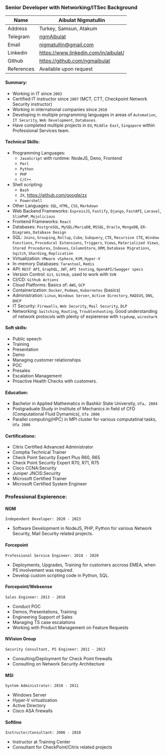 ### Senior Developer with Networking/ITSec Background

| Name       | Aibulat Nigmatullin                   |
| ---------- | ------------------------------------- |
| Address    | Turkey, Samsun, Atakum                |
| Telegram   | [ngmAibulat](https://t.me/ngmAibulat) |
| Email      | nigmatullin@gmail.com                 |
| Linkedin   | https://www.linkedin.com/in/aibulat/  |
| Github     | https://github.com/ngmaibulat         |
| References | Available upon request                |

#### Summary:

-   Working in IT since `2003`
-   Certified IT instructor since `2007` (MCT, CTT, Checkpoint Network Security instructor)
-   Working in international companies since `2010`
-   Developing in multiple programming languages in areas of `Automation`, `IT Security`, `Web Development`, `Databases`.
-   Have completed multiple projects in `EU`, `Middle East`, `Singapore` within Professional Services team.

#### Technical Skills:

-   Programming Languages:
    -   `JavaScript` with runtime: NodeJS, Deno, Frontend
    -   `Perl`
    -   `Python`
    -   `PHP`
    -   `C/C++`
-   Shell scripting:
    -   `Bash`
    -   `ZX`, https://github.com/google/zx
    -   `Powershell`
-   Other Languages: `SQL`, `HTML`, `CSS`, `Markdown`
-   Web Backend Frameworks: `ExpressJS`, `Fastify`, `Django`, `FastAPI`, `Laravel`, `SlimPHP`, `Mojolicious`
-   Frontend Frameworks: `React`
-   Databases: `PostgreSQL`, `MySQL/MariaDB`, `MSSQL`, `Oracle`, `MongoDB`, `ER-Diagrams`, `Database Design`
-   SQL: `Joins`, `Grouping`, `Rollup`, `Cube`, `Subquery`, `CTE`, `Recursive CTE`, `Window Functions`, `Procedural Extensions`, `Triggers`, `Views`, `Materialized Views`, `Stored Procedures`, `Indexes`, `ColumnStore`, `ORM`, `Database Migrations`, `Sqitch`, `Sharding`, `Replication`
-   Virtualization: `VMware vSphere`, `KVM`, `Hyper-V`
-   In-memory Databases: `Tarantool`, `Redis`
-   API: `REST API`, `GraphQL`, `JWT`, `API testing`, `OpenAPI/Swagger specs`
-   Version Control: `Git`, `GitHub`, used to work with `SVN`
-   CI/CD: `Github Actions`
-   Cloud Platforms: Basics of: `AWS`, `GCP`
-   Containerization: `Docker`, `Podman`, `Kubernetes` (basics)
-   Administration: `Linux`, `Windows Server`, `Active Directory`, `RADIUS`, `DNS`, `DHCP`
-   IT Security: `Firewalls`, `Web Security`, `Mail Security`, `DLP`
-   Networking: `Switching`, `Routing`, `Troubleshooting`. Good understanding of network protocols with plenty of expierense with `tcpdump`, `wireshark`

#### Soft skills:

-   Public speech
-   Training
-   Presentation
-   Demo
-   Managing customer relationships
-   POC
-   Presales
-   Escalation Management
-   Proactive Health Checks with customers.

#### Education:

-   Bachelor in Applied Mathematics in Bashkir State University, `Ufa, 2004`
-   Postgraduate Study in Institute of Mechanics in field of CFD (Computational Fluid Dymamics), `Ufa 2006`
-   Parallel computing(HPC) in MPI cluster for various computatinal tasks, `Ufa 2006`

#### Certifications:

-   Citrix Certified Advanced Administrator
-   Comptia Technical Trainer
-   Check Point Security Expert Plus R60, R65
-   Check Point Security Expert R70, R71, R75
-   Cisco CCNA:Security
-   Juniper JNCIS:Security
-   Microsoft Certified Trainer
-   Microsoft Certified System Engineer

### Professional Expierence:

#### NGM

`Independent Developer: 2020 - 2023`

-   Software Development in NodeJS, PHP, Python for various Network Security, Mail Security related projects.

#### Forcepoint

`Professional Service Engineer: 2018 - 2020`

-   Deployments, Upgrades, Training for customers accross EMEA, when PS involvement was required.
-   Develop custom scripting code in Python, SQL.

#### Forcepoint/Websense

`Sales Engineer: 2013 - 2018`

-   Conduct POC
-   Demos, Presentations, Training
-   Engineering Support of Sales
-   Managing TS case escalations
-   Working with Product Management on Feature Requests

#### NVision Group

`Security Consultant, PS Engineer: 2011 - 2013`

-   Consulting/Deployment for Check Point firewalls
-   Consulting on Network Security Architecture

#### MSI

`System Administrator: 2010 - 2011`

-   Windows Server
-   Hyper-V virtualization
-   Active Directory
-   Cisco ASA firewalls

#### Softline

`Instructor/Consultant: 2006 - 2010`

-   Instructor at Training Center
-   Consultant for CheckPoint/Citrix related projects
